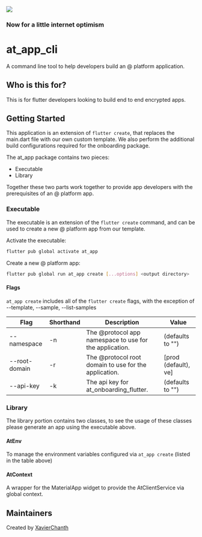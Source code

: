 <img src="https://atsign.dev/assets/img/@dev.png?sanitize=true">

### Now for a little internet optimism

# at_app_cli

A command line tool to help developers build an @ platform application.

## Who is this for?

This is for flutter developers looking to build end to end encrypted apps.

## Getting Started

This application is an extension of `flutter create`, that replaces the main.dart file with our own custom template. We also perform the additional build configurations required for the onboarding package.

The at_app package contains two pieces:

- Executable
- Library

Together these two parts work together to provide app developers with the prerequisites of an @ platform app.

### Executable

The executable is an extension of the `flutter create` command, and can be used to create a new @ platform app from our template.

Activate the executable:

```sh
flutter pub global activate at_app
```

Create a new @ platform app:

```sh
flutter pub global run at_app create [...options] <output directory>
```

#### Flags

`at_app create` includes all of the `flutter create` flags, with the exception of --template, --sample, --list-samples

| Flag          | Shorthand | Description                                             | Value                     |
| ------------- | --------- | ------------------------------------------------------- | ------------------------- |
| --namespace   | -n        | The @protocol app namespace to use for the application. | (defaults to "")          |
| --root-domain | -r        | The @protocol root domain to use for the application.   | [prod (default), ve] |
| --api-key     | -k        | The api key for at_onboarding_flutter.                  | (defaults to "")          |

### Library

The library portion contains two classes, to see the usage of these classes please generate an app using the executable above.

#### AtEnv

To manage the environment variables configured via `at_app create` (listed in the table above)

#### AtContext

A wrapper for the MaterialApp widget to provide the AtClientService via global context.

## Maintainers

Created by [XavierChanth](https://github.com/xavierchanth)
